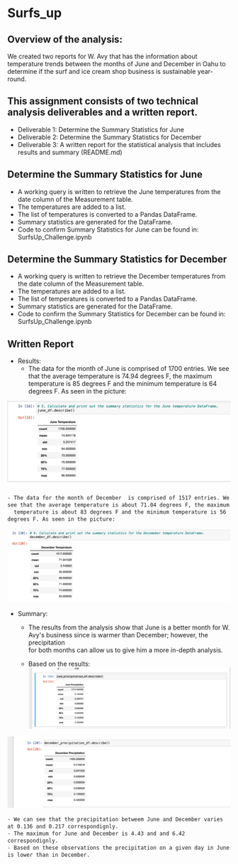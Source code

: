 # Surfs_up

## Overview of the analysis: 
We created two reports for W. Avy that has the information about temperature trends between the months of June and December in Oahu to determine if the surf and ice cream shop business is sustainable year-round. 

## This assignment consists of two technical analysis deliverables and a written report. 
* Deliverable 1: Determine the Summary Statistics for June
* Deliverable 2: Determine the Summary Statistics for December
* Deliverable 3: A written report for the statistical analysis that includes results and summary (README.md)

## Determine the Summary Statistics for June 
* A working query is written to retrieve the June temperatures from the date column of the Measurement table.
* The temperatures are added to a list. 
* The list of temperatures is converted to a Pandas DataFrame. 
* Summary statistics are generated for the DataFrame. 
* Code to confirm  Summary Statistics for June can be found in: SurfsUp_Challenge.ipynb

## Determine the Summary Statistics for December
* A working query is written to retrieve the December temperatures from the date column of the Measurement table.
* The temperatures are added to a list. 
* The list of temperatures is converted to a Pandas DataFrame. 
* Summary statistics are generated for the DataFrame. 
* Code to confirm the Summary Statistics for December can be found in: SurfsUp_Challenge.ipynb

## Written Report
* Results: 
    - The data for the month of June is comprised of 1700 entries. We see that the average temperature is 74.94 degrees F, the maximum temperature is 
      85 degrees F and the minimum temperature is 64 degrees F. As seen in the picture:

![June%20Temperature](https://github.com/cbrito3/surfs_up/blob/main/June%20Temperature.png?raw=true![image])


    - The data for the month of December  is comprised of 1517 entries. We see that the average temperature is about 71.04 degrees F, the maximum 
      temperature is about 83 degrees F and the minimum temperature is 56 degrees F. As seen in the picture:

![December%20Temperature](https://github.com/cbrito3/surfs_up/blob/main/December%20Temperature.png)

* Summary: 

    - The results from the analysis show that June is a better month for W. Avy's business since is warmer than December; however, the precipitation  
      for both months can allow us to give him a more in-depth analysis.  

    - Based on the results:
![June%20Precipitation](https://github.com/cbrito3/surfs_up/blob/main/June%20Precipitation.png?raw=true)

![December%20Precipitation](https://github.com/cbrito3/surfs_up/blob/main/December%20Precipitation.png)


    - We can see that the precipitation betweem June and December varies at 0.136 and 0.217 correspondignly. 
    - The maximum for June and December is 4.43 and and 6.42 correspondignly.
    - Based on these observations the precipitation on a given day in June is lower than in December. 





